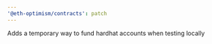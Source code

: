 ```yaml
---
'@eth-optimism/contracts': patch
---
```


Adds a temporary way to fund hardhat accounts when testing locally
